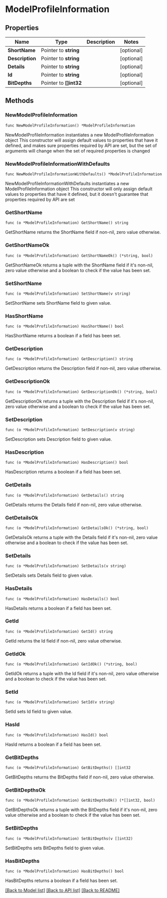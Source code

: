 # ModelProfileInformation

## Properties

Name | Type | Description | Notes
------------ | ------------- | ------------- | -------------
**ShortName** | Pointer to **string** |  | [optional] 
**Description** | Pointer to **string** |  | [optional] 
**Details** | Pointer to **string** |  | [optional] 
**Id** | Pointer to **string** |  | [optional] 
**BitDepths** | Pointer to **[]int32** |  | [optional] 

## Methods

### NewModelProfileInformation

`func NewModelProfileInformation() *ModelProfileInformation`

NewModelProfileInformation instantiates a new ModelProfileInformation object
This constructor will assign default values to properties that have it defined,
and makes sure properties required by API are set, but the set of arguments
will change when the set of required properties is changed

### NewModelProfileInformationWithDefaults

`func NewModelProfileInformationWithDefaults() *ModelProfileInformation`

NewModelProfileInformationWithDefaults instantiates a new ModelProfileInformation object
This constructor will only assign default values to properties that have it defined,
but it doesn't guarantee that properties required by API are set

### GetShortName

`func (o *ModelProfileInformation) GetShortName() string`

GetShortName returns the ShortName field if non-nil, zero value otherwise.

### GetShortNameOk

`func (o *ModelProfileInformation) GetShortNameOk() (*string, bool)`

GetShortNameOk returns a tuple with the ShortName field if it's non-nil, zero value otherwise
and a boolean to check if the value has been set.

### SetShortName

`func (o *ModelProfileInformation) SetShortName(v string)`

SetShortName sets ShortName field to given value.

### HasShortName

`func (o *ModelProfileInformation) HasShortName() bool`

HasShortName returns a boolean if a field has been set.

### GetDescription

`func (o *ModelProfileInformation) GetDescription() string`

GetDescription returns the Description field if non-nil, zero value otherwise.

### GetDescriptionOk

`func (o *ModelProfileInformation) GetDescriptionOk() (*string, bool)`

GetDescriptionOk returns a tuple with the Description field if it's non-nil, zero value otherwise
and a boolean to check if the value has been set.

### SetDescription

`func (o *ModelProfileInformation) SetDescription(v string)`

SetDescription sets Description field to given value.

### HasDescription

`func (o *ModelProfileInformation) HasDescription() bool`

HasDescription returns a boolean if a field has been set.

### GetDetails

`func (o *ModelProfileInformation) GetDetails() string`

GetDetails returns the Details field if non-nil, zero value otherwise.

### GetDetailsOk

`func (o *ModelProfileInformation) GetDetailsOk() (*string, bool)`

GetDetailsOk returns a tuple with the Details field if it's non-nil, zero value otherwise
and a boolean to check if the value has been set.

### SetDetails

`func (o *ModelProfileInformation) SetDetails(v string)`

SetDetails sets Details field to given value.

### HasDetails

`func (o *ModelProfileInformation) HasDetails() bool`

HasDetails returns a boolean if a field has been set.

### GetId

`func (o *ModelProfileInformation) GetId() string`

GetId returns the Id field if non-nil, zero value otherwise.

### GetIdOk

`func (o *ModelProfileInformation) GetIdOk() (*string, bool)`

GetIdOk returns a tuple with the Id field if it's non-nil, zero value otherwise
and a boolean to check if the value has been set.

### SetId

`func (o *ModelProfileInformation) SetId(v string)`

SetId sets Id field to given value.

### HasId

`func (o *ModelProfileInformation) HasId() bool`

HasId returns a boolean if a field has been set.

### GetBitDepths

`func (o *ModelProfileInformation) GetBitDepths() []int32`

GetBitDepths returns the BitDepths field if non-nil, zero value otherwise.

### GetBitDepthsOk

`func (o *ModelProfileInformation) GetBitDepthsOk() (*[]int32, bool)`

GetBitDepthsOk returns a tuple with the BitDepths field if it's non-nil, zero value otherwise
and a boolean to check if the value has been set.

### SetBitDepths

`func (o *ModelProfileInformation) SetBitDepths(v []int32)`

SetBitDepths sets BitDepths field to given value.

### HasBitDepths

`func (o *ModelProfileInformation) HasBitDepths() bool`

HasBitDepths returns a boolean if a field has been set.


[[Back to Model list]](../README.md#documentation-for-models) [[Back to API list]](../README.md#documentation-for-api-endpoints) [[Back to README]](../README.md)


